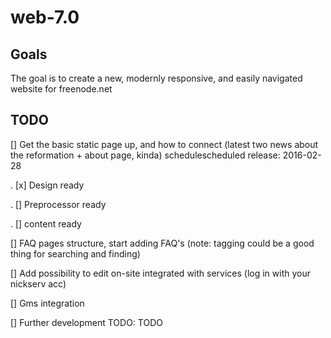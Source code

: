 # web-7.0

## Goals

The goal is to create a new, modernly responsive, and easily navigated website for freenode.net

## TODO
[]  Get the basic static page up, and how to connect (latest two news about the reformation + about page, kinda) schedulescheduled release: 2016-02-28

. 	[x]  Design ready

. 	[] Preprocessor ready

. 	[] content ready

[] FAQ pages structure, start adding FAQ's (note: tagging could be a good thing for searching and finding) 

[] Add possibility to edit on-site integrated with services (log in with your nickserv acc)

[] Gms integration

[] Further development TODO: TODO
